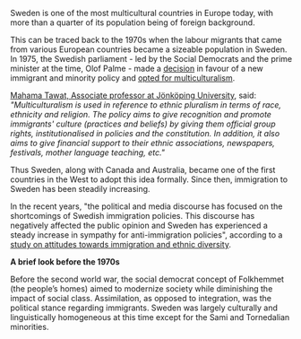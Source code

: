 
Sweden is one of the most multicultural countries in Europe today, with more than a quarter of its population being of foreign background.

This can be traced back to the 1970s when the labour migrants that came from various European countries became a sizeable population in Sweden. In 1975, the Swedish parliament - led by the Social Democrats and the prime minister at the time, Olof Palme - made a [decision](https://lagen.nu/prop/1975:26) in favour of a new immigrant and minority policy and [opted for multiculturalism](https://www.tandfonline.com/doi/full/10.1080/10286632.2017.1335719).

[Mahama Tawat, Associate professor at Jönköping University](https://scholar.google.com/citations?user=VQos0d8AAAAJ&hl=en), said:
_"Multiculturalism is used in reference to ethnic pluralism in terms of race, ethnicity and religion. The policy aims to give recognition and promote immigrants' culture (practices and beliefs) by giving them official group rights, institutionalised in policies and the constitution. In addition, it also aims to give financial support to their ethnic associations, newspapers, festivals, mother language teaching, etc."_

Thus Sweden, along with Canada and Australia, became one of the first countries in the West to adopt this idea formally. Since then, immigration to Sweden has been steadily increasing.

In the recent years, "the political and media discourse has focused on the shortcomings of Swedish immigration policies. This discourse has negatively affected the public opinion and Sweden has experienced a steady increase in sympathy for anti-immigration policies", according to a [study on attitudes towards immigration and ethnic diversity](https://www.mdpi.com/2076-0760/10/10/401/htm).


**A brief look before the 1970s**

Before the second world war, the social democrat concept of Folkhemmet (the people’s homes) aimed to modernize society while diminishing the impact of social class. Assimilation, as opposed to integration, was the political stance regarding immigrants. Sweden was largely culturally and linguistically homogeneous at this time except for the Sami and Tornedalian minorities.
